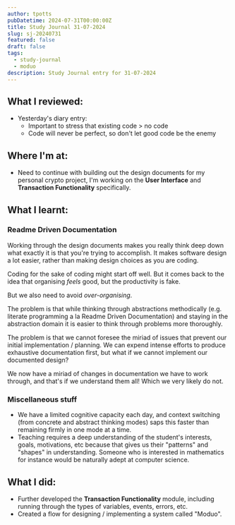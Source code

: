 ```yaml
---
author: tpotts
pubDatetime: 2024-07-31T00:00:00Z
title: Study Journal 31-07-2024
slug: sj-20240731
featured: false
draft: false
tags:
  - study-journal
  - moduo
description: Study Journal entry for 31-07-2024
---
```


## What I reviewed:

- Yesterday's diary entry:
  - Important to stress that existing code > no code
  - Code will never be perfect, so don't let good code be the enemy

## Where I'm at:

- Need to continue with building out the design documents for my personal crypto project, I'm working on the **User Interface** and **Transaction Functionality** specifically.

## What I learnt:

### Readme Driven Documentation

Working through the design documents makes you really think deep down what exactly it is that you're trying to accomplish. It makes software design a lot easier, rather than making design choices as you are coding.

Coding for the sake of coding might start off well. But it comes back to the idea that organising _feels_ good, but the productivity is fake.

But we also need to avoid _over-organising_.

The problem is that while thinking through abstractions methodically (e.g. literate programming a la Readme Driven Documentation) and staying in the abstraction domain it is easier to think through problems more thoroughly.

The problem is that we cannot foresee the miriad of issues that prevent our initial implementation / planning. We can expend intense efforts to produce exhaustive documentation first, but what if we cannot implement our documented design?

We now have a miriad of changes in documentation we have to work through, and that's if we understand them all! Which we very likely do not.

### Miscellaneous stuff

- We have a limited cognitive capacity each day, and context switching (from concrete and abstract thinking modes) saps this faster than remaining firmly in one mode at a time.
- Teaching requires a deep understanding of the student's interests, goals, motivations, etc because that gives us their "patterns" and "shapes" in understanding. Someone who is interested in mathematics for instance would be naturally adept at computer science.

## What I did:

- Further developed the **Transaction Functionality** module, including running through the types of variables, events, errors, etc.
- Created a flow for designing / implementing a system called "Moduo".
